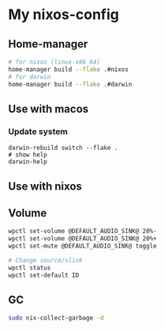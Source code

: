 # My nixos-config
## Home-manager
```sh
# for nixos (linux-x86_64)
home-manager build --flake .#nixos
# for darwin
home-manager build --flake .#darwin
```

## Use with macos

### Update system
```
darwin-rebuild switch --flake .
# show help
darwin-help
```

## Use with nixos
## Volume
```sh
wpctl set-volume @DEFAULT_AUDIO_SINK@ 20%-
wpctl set-volume @DEFAULT_AUDIO_SINK@ 20%+
wpctl set-mute @DEFAULT_AUDIO_SINK@ toggle

# Change source/slink
wpctl status 
wpctl set-default ID
```

## GC
```sh 
sudo nix-collect-garbage -d
```

